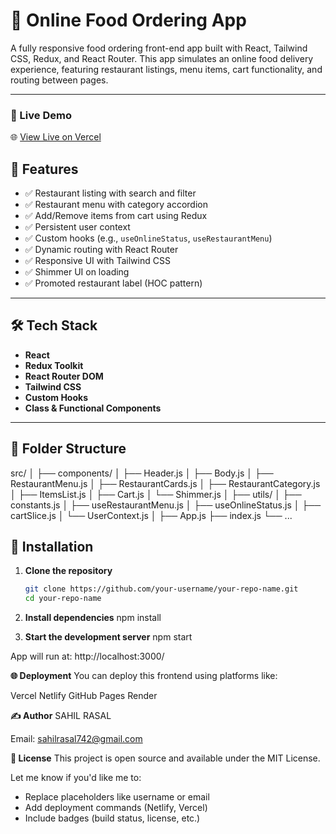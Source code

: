 # 🍔 Online Food Ordering App

A fully responsive food ordering front-end app built with React, Tailwind CSS, Redux, and React Router. This app simulates an online food delivery experience, featuring restaurant listings, menu items, cart functionality, and routing between pages.

---

### 🚀 Live Demo

🌐 [View Live on Vercel](https://foodexpress-ten.vercel.app/)

## 🚀 Features

- ✅ Restaurant listing with search and filter
- ✅ Restaurant menu with category accordion
- ✅ Add/Remove items from cart using Redux
- ✅ Persistent user context
- ✅ Custom hooks (e.g., `useOnlineStatus`, `useRestaurantMenu`)
- ✅ Dynamic routing with React Router
- ✅ Responsive UI with Tailwind CSS
- ✅ Shimmer UI on loading
- ✅ Promoted restaurant label (HOC pattern)

---

## 🛠 Tech Stack

- **React**
- **Redux Toolkit**
- **React Router DOM**
- **Tailwind CSS**
- **Custom Hooks**
- **Class & Functional Components**

---

## 📁 Folder Structure

src/
│
├── components/
│ ├── Header.js
│ ├── Body.js
│ ├── RestaurantMenu.js
│ ├── RestaurantCards.js
│ ├── RestaurantCategory.js
│ ├── ItemsList.js
│ ├── Cart.js
│ └── Shimmer.js
│
├── utils/
│ ├── constants.js
│ ├── useRestaurantMenu.js
│ ├── useOnlineStatus.js
│ ├── cartSlice.js
│ └── UserContext.js
│
├── App.js
├── index.js
└── ...

## 🔧 Installation

1. **Clone the repository**

   ```bash
   git clone https://github.com/your-username/your-repo-name.git
   cd your-repo-name

   ```

2. **Install dependencies**
   npm install

3. **Start the development server**
   npm start

App will run at: http://localhost:3000/

**🌐 Deployment**
You can deploy this frontend using platforms like:

Vercel
Netlify
GitHub Pages
Render

**✍️ Author**
SAHIL RASAL

Email: sahilrasal742@gmail.com

**📄 License**
This project is open source and available under the MIT License.

Let me know if you'd like me to:

- Replace placeholders like username or email
- Add deployment commands (Netlify, Vercel)
- Include badges (build status, license, etc.)
